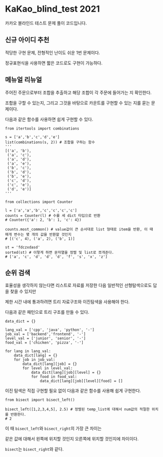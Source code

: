 # KaKao_blind_test 2021
카카오 블라인드 테스트 문제 풀이 코드입니다.

## 신규 아이디 추천
적당한 구현 문제, 전형적인 난이도 쉬운 1번 문제이다.

정규표현식을 사용하면 짧은 코드로도 구현이 가능하다.

## 메뉴얼 리뉴얼
주어진 주문으로부터 조합을 추출하고 해당 조합이 각 주문에 들어가는 지 확인한다.

조합을 구할 수 있는지, 그리고 그것을 바탕으로 카운트를 구현할 수 있는 지를 묻는 문제이다.

다음과 같은 함수를 사용하면 쉽게 구현할 수 있다.
```python3
from itertools import combinations

s = ['a','b','c','d','e']
list(combinations(s, 2)) # 조합을 구하는 함수
'''
[('a', 'b'),
 ('a', 'c'),
 ('a', 'd'),
 ('a', 'e'),
 ('b', 'c'),
 ('b', 'd'),
 ('b', 'e'),
 ('c', 'd'),
 ('c', 'e'),
 ('d', 'e')]
'''

from collections import Counter

l = ['a','a','b','c','c','c','c']
counts = Counter(l) # 수를 세 dict 타입으로 반환
# Counter({'a': 2, 'b': 1, 'c': 4})

counts.most_common() # value값이 큰 순서대로 list 형태로 item을 반환, 이 때 매개 변수는 몇 개의 값을 반환할 것인지
# [('c', 4), ('a', 2), ('b', 1)]

st = 'fdczxdasd' 
sorted(st) # 이렇게 하면 문자열을 정렬 및 list로 쪼개준다.
# ['a', 'c', 'd', 'd', 'd', 'f', 's', 'x', 'z']
```
## 순위 검색
효율성을 생각하지 않는다면 리스트로 자료를 저장한 다음 일반적인 선형탐색으로도 답을 찾을 수 있지만

제한 시간 내에 통과하려면 트리 자료구조와 이진탐색을 사용해야 한다.

다음과 같은 패턴으로 트리 구조를 만들 수 있다.
```python3
data_dict = {}

lang_val = ['cpp', 'java', 'python', '-']
job_val = ['backend','frontend', '-']
level_val = ['junior', 'senior', '-']
food_val = ['chicken', 'pizza', '-']

for lang in lang_val:
    data_dict[lang] = {}
    for job in job_val:
        data_dict[lang][job] = {}
        for level in level_val:
            data_dict[lang][job][level] = {}
            for food in food_val:
                data_dict[lang][job][level][food] = []
```
이진 탐색은 직접 구현할 필요 없이 다음과 같은 함수를 사용해 쉽게 구현한다.
```python3
from bisect import bisect_left()

bisect_left([1,2,3,4,5], 2.5) # 정렬된 temp_list에 대해서 num값의 적절한 위치를 반환한다.
# 2
```
이 때 `bisect_left`와 `bisect_right`의 가장 큰 차이는

같은 값에 대해서 왼쪽에 위치할 것인지 오른쪽에 위치할 것인지에 차이이다.

`bisect`는 `bisect_right`와 같다.
